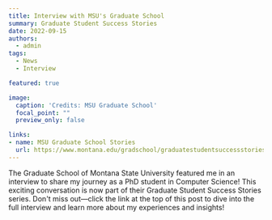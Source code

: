 ```yaml
---
title: Interview with MSU's Graduate School  
summary: Graduate Student Success Stories
date: 2022-09-15
authors:
  - admin
tags:
  - News
  - Interview

featured: true

image:
  caption: 'Credits: MSU Graduate School'
  focal_point: ""
  preview_only: false

links:
- name: MSU Graduate School Stories
  url: https://www.montana.edu/gradschool/graduatestudentsuccessstories.html
---
```


The Graduate School of Montana State University featured me in an interview to share my journey as a PhD student in 
Computer Science! 
This exciting conversation is now part of their Graduate Student Success Stories series. 
Don't miss out—click the link at the top of this post to dive into the full interview and learn more about my experiences and insights! 